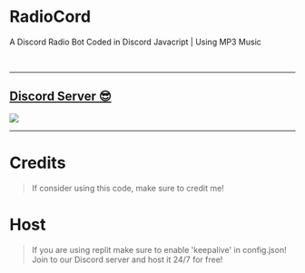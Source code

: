 # RadioCord

A Discord Radio Bot Coded in Discord Javacript | Using MP3 Music

<br/>
  
***

## [Discord Server 😎](https://discord.gg/7TAuaQWA8R)
<a href="https://discord.gg/7TAuaQWA8R"><img src="https://discord.com/api/guilds/970506223990472785/widget.png?style=banner2"></a>

***

# Credits

> If consider using this code, make sure to credit me!

# Host

> If you are using replit make sure to enable 'keepalive' in config.json!
> Join to our Discord server and host it 24/7 for free!
